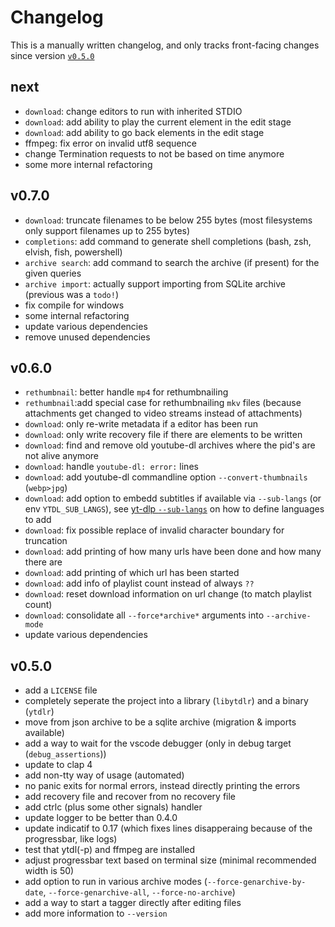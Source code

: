 # Changelog

This is a manually written changelog, and only tracks front-facing changes since version [`v0.5.0`](#v050)

## next

- `download`: change editors to run with inherited STDIO
- `download`: add ability to play the current element in the edit stage
- `download`: add ability to go back elements in the edit stage
- ffmpeg: fix error on invalid utf8 sequence
- change Termination requests to not be based on time anymore
- some more internal refactoring

## v0.7.0

- `download`: truncate filenames to be below 255 bytes (most filesystems only support filenames up to 255 bytes)
- `completions`: add command to generate shell completions (bash, zsh, elvish, fish, powershell)
- `archive search`: add command to search the archive (if present) for the given queries
- `archive import`: actually support importing from SQLite archive (previous was a `todo!`)
- fix compile for windows
- some internal refactoring
- update various dependencies
- remove unused dependencies

## v0.6.0

- `rethumbnail`: better handle `mp4` for rethumbnailing
- `rethumbnail`:add special case for rethumbnailing `mkv` files (because attachments get changed to video streams instead of attachments)
- `download`: only re-write metadata if a editor has been run
- `download`: only write recovery file if there are elements to be written
- `download`: find and remove old youtube-dl archives where the pid's are not alive anymore
- `download`: handle `youtube-dl: error:` lines
- `download`: add youtube-dl commandline option `--convert-thumbnails` (`webp>jpg`)
- `download`: add option to embedd subtitles if available via `--sub-langs` (or env `YTDL_SUB_LANGS`), see [yt-dlp `--sub-langs`](https://github.com/yt-dlp/yt-dlp#subtitle-options) on how to define languages to add
- `download`: fix possible replace of invalid character boundary for truncation
- `download`: add printing of how many urls have been done and how many there are
- `download`: add printing of which url has been started
- `download`: add info of playlist count instead of always `??`
- `download`: reset download information on url change (to match playlist count)
- `download`: consolidate all `--force*archive*` arguments into `--archive-mode`
- update various dependencies

## v0.5.0

- add a `LICENSE` file
- completely seperate the project into a library (`libytdlr`) and a binary (`ytdlr`)
- move from json archive to be a sqlite archive (migration & imports available)
- add a way to wait for the vscode debugger (only in debug target (`debug_assertions`))
- update to clap 4
- add non-tty way of usage (automated)
- no panic exits for normal errors, instead directly printing the errors
- add recovery file and recover from no recovery file
- add ctrlc (plus some other signals) handler
- update logger to be better than 0.4.0
- update indicatif to 0.17 (which fixes lines disapperaing because of the progressbar, like logs)
- test that ytdl(-p) and ffmpeg are installed
- adjust progressbar text based on terminal size (minimal recommended width is 50)
- add option to run in various archive modes (`--force-genarchive-by-date`, `--force-genarchive-all`, `--force-no-archive`)
- add a way to start a tagger directly after editing files
- add more information to `--version`
